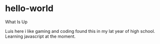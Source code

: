 # hello-world


What Is Up


Luis here i like gaming and coding found this in my lat year of high school.
Learning javascript at the moment.
